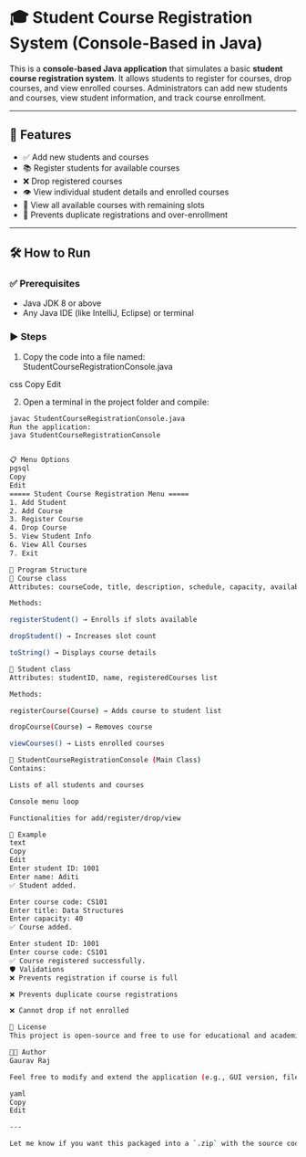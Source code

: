 # 🎓 Student Course Registration System (Console-Based in Java)

This is a **console-based Java application** that simulates a basic **student course registration system**. It allows students to register for courses, drop courses, and view enrolled courses. Administrators can add new students and courses, view student information, and track course enrollment.

---

## 🚀 Features

- ✅ Add new students and courses
- 📚 Register students for available courses
- ❌ Drop registered courses
- 👁️ View individual student details and enrolled courses
- 🧾 View all available courses with remaining slots
- 🔐 Prevents duplicate registrations and over-enrollment

---

## 🛠️ How to Run

### ✅ Prerequisites

- Java JDK 8 or above
- Any Java IDE (like IntelliJ, Eclipse) or terminal

### ▶️ Steps

1. Copy the code into a file named:  
StudentCourseRegistrationConsole.java

css
Copy
Edit

2. Open a terminal in the project folder and compile:
```bash
javac StudentCourseRegistrationConsole.java
Run the application:
java StudentCourseRegistrationConsole


📋 Menu Options
pgsql
Copy
Edit
===== Student Course Registration Menu =====
1. Add Student
2. Add Course
3. Register Course
4. Drop Course
5. View Student Info
6. View All Courses
7. Exit

🧩 Program Structure
🔸 Course class
Attributes: courseCode, title, description, schedule, capacity, availableSlots

Methods:

registerStudent() → Enrolls if slots available

dropStudent() → Increases slot count

toString() → Displays course details

🔸 Student class
Attributes: studentID, name, registeredCourses list

Methods:

registerCourse(Course) → Adds course to student list

dropCourse(Course) → Removes course

viewCourses() → Lists enrolled courses

🔸 StudentCourseRegistrationConsole (Main Class)
Contains:

Lists of all students and courses

Console menu loop

Functionalities for add/register/drop/view

🧪 Example
text
Copy
Edit
Enter student ID: 1001
Enter name: Aditi
✅ Student added.

Enter course code: CS101
Enter title: Data Structures
Enter capacity: 40
✅ Course added.

Enter student ID: 1001
Enter course code: CS101
✅ Course registered successfully.
🛡️ Validations
❌ Prevents registration if course is full

❌ Prevents duplicate course registrations

❌ Cannot drop if not enrolled

📜 License
This project is open-source and free to use for educational and academic purposes.

👨‍💻 Author
Gaurav Raj

Feel free to modify and extend the application (e.g., GUI version, file persistence, multiple logins).

yaml
Copy
Edit

---

Let me know if you want this packaged into a `.zip` with the source code and README!
